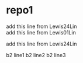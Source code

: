 # repo1

add this line from Lewis24Lin\
add this line from Lewis01Lin

add this line from Lewis24Lin

b2 line1
b2 line2
b2 line3

